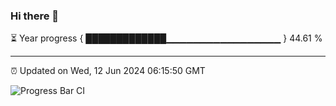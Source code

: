 ### Hi there 👋

⏳ Year progress { █████████████▁▁▁▁▁▁▁▁▁▁▁▁▁▁▁▁▁ } 44.61 %

---

⏰ Updated on Wed, 12 Jun 2024 06:15:50 GMT

![Progress Bar CI](https://github.com/liununu/liununu/workflows/Progress%20Bar%20CI/badge.svg)
